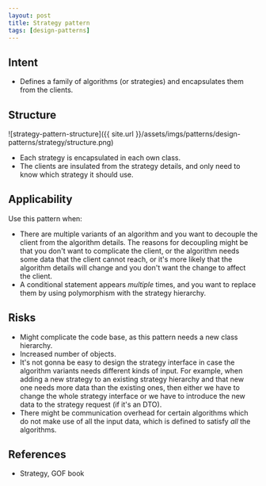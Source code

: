 ```yaml
---
layout: post
title: Strategy pattern
tags: [design-patterns]
---
```


## Intent

- Defines a family of algorithms (or strategies) and encapsulates them from the clients.

## Structure

![strategy-pattern-structure]({{ site.url }}/assets/imgs/patterns/design-patterns/strategy/structure.png)

- Each strategy is encapsulated in each own class.
- The clients are insulated from the strategy details, and only need to know which strategy it should use.

<!--break-->

## Applicability

Use this pattern when:

- There are multiple variants of an algorithm and you want to decouple the client from the algorithm details. The reasons for decoupling might be that you don't want to complicate the client, or the algorithm needs some data that the client cannot reach, or it's more likely that the algorithm details will change and you don't want the change to affect the client.
- A conditional statement appears _multiple_ times, and you want to replace them by using polymorphism with the strategy hierarchy.

## Risks

- Might complicate the code base, as this pattern needs a new class hierarchy.
- Increased number of objects.
- It's not gonna be easy to design the strategy interface in case the algorithm variants needs different kinds of input. For example, when adding a new strategy to an existing strategy hierarchy and that new one needs more data than the existing ones, then either we have to change the whole strategy interface or we have to introduce the new data to the strategy request (if it's an DTO).
- There might be communication overhead for certain algorithms which do not make use of all the input data, which is defined to satisfy _all_ the algorithms.

## References

- Strategy, GOF book
